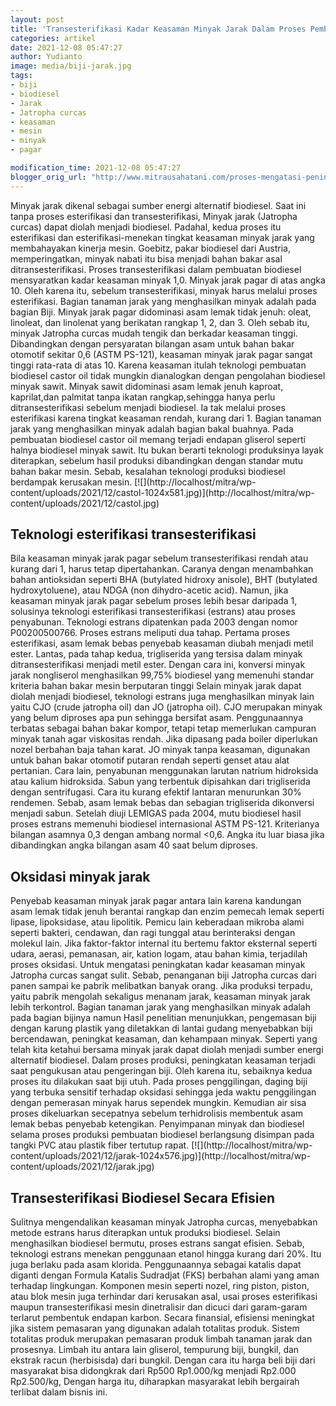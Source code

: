 ```yaml
---
layout: post
title: 'Transesterifikasi Kadar Keasaman Minyak Jarak Dalam Proses Pembuatan Energi Alternatif Biodiesel'
categories: artikel
date: 2021-12-08 05:47:27
author: Yudianto
image: media/biji-jarak.jpg
tags:
- biji
- biodiesel
- Jarak
- Jatropha curcas
- keasaman
- mesin
- minyak
- pagar

modification_time: 2021-12-08 05:47:27
blogger_orig_url: "http://www.mitrausahatani.com/proses-mengatasi-peningkatan-kadar.html"
---
```


Minyak jarak dikenal sebagai sumber energi alternatif biodiesel. Saat ini
tanpa proses esterifikasi dan transesterifikasi, Minyak jarak (Jatropha
curcas) dapat diolah menjadi biodiesel. Padahal, kedua proses itu esterifikasi
dan esterifikasi-menekan tingkat keasaman minyak jarak yang membahayakan
kinerja mesin. Goebitz, pakar biodiesel dari Austria, memperingatkan, minyak
nabati itu bisa menjadi bahan bakar asal ditransesterifikasi. Proses
transesterifikasi dalam pembuatan biodiesel mensyaratkan kadar keasaman minyak
1,0. Minyak jarak pagar di atas angka 10. Oleh karena itu, sebelum
transesterifikasi, minyak harus melalui proses esterifikasi. Bagian tanaman
jarak yang menghasilkan minyak adalah pada bagian Biji. Minyak jarak pagar
didominasi asam lemak tidak jenuh: oleat, linoleat, dan linolenat yang
berikatan rangkap 1, 2, dan 3. Oleh sebab itu, minyak Jatropha curcas mudah
tengik dan berkadar keasaman tinggi. Dibandingkan dengan persyaratan bilangan
asam untuk bahan bakar otomotif sekitar 0,6 (ASTM PS-121), keasaman minyak
jarak pagar sangat tinggi rata-rata di atas 10. Karena keasaman itulah
teknologi pembuatan biodiesel castor oil tidak mungkin dianalogkan dengan
pengolahan biodiesel minyak sawit. Minyak sawit didominasi asam lemak jenuh
kaproat, kaprilat,dan palmitat tanpa ikatan rangkap,sehingga hanya perlu
ditransesterifikasi sebelum menjadi biodiesel. Ia tak melalui proses
esterifikasi karena tingkat keasaman rendah, kurang dari 1. Bagian tanaman
jarak yang menghasilkan minyak adalah bagian bakal buahnya. Pada pembuatan
biodiesel castor oil memang terjadi endapan gliserol seperti halnya biodiesel
minyak sawit. Itu bukan berarti teknologi produksinya layak diterapkan,
sebelum hasil produksi dibandingkan dengan standar mutu bahan bakar mesin.
Sebab, kesalahan teknologi produksi biodiesel berdampak kerusakan mesin.
[![](http://localhost/mitra/wp-
content/uploads/2021/12/castol-1024x581.jpg)](http://localhost/mitra/wp-
content/uploads/2021/12/castol.jpg)

## Teknologi esterifikasi transesterifikasi

Bila keasaman minyak jarak pagar sebelum transesterifikasi rendah atau kurang
dari 1, harus tetap dipertahankan. Caranya dengan menambahkan bahan
antioksidan seperti BHA (butylated hidroxy anisole), BHT (butylated
hydroxytoluene), atau NDGA (non dihydro-acetic acid). Namun, jika keasaman
minyak jarak pagar sebelum proses lebih besar daripada 1, solusinya teknologi
esterifikasi transesterifikasi (estrans) atau proses penyabunan. Teknologi
estrans dipatenkan pada 2003 dengan nomor P00200500766. Proses estrans
meliputi dua tahap. Pertama proses esterifikasi, asam lemak bebas penyebab
keasaman diubah menjadi metil ester. Lantas, pada tahap kedua, trigliserida
yang tersisa dalam minyak ditransesterifikasi menjadi metil ester. Dengan cara
ini, konversi minyak jarak nongliserol menghasilkan 99,75% biodiesel yang
memenuhi standar kriteria bahan bakar mesin berputaran tinggi Selain minyak
jarak dapat diolah menjadi biodiesel, teknologi estrans juga menghasilkan
minyak lain yaitu CJO (crude jatropha oil) dan JO (jatropha oil). CJO
merupakan minyak yang belum diproses apa pun sehingga bersifat asam.
Penggunaannya terbatas sebagai bahan bakar kompor, tetapi tetap memerlukan
campuran minyak tanah agar viskositas rendah. Jika dipasang pada boiler
diperlukan nozel berbahan baja tahan karat. JO minyak tanpa keasaman,
digunakan untuk bahan bakar otomotif putaran rendah seperti genset atau alat
pertanian. Cara lain, penyabunan menggunakan larutan natrium hidroksida atau
kalium hidroksida. Sabun yang terbentuk dipisahkan dari trigliserida dengan
sentrifugasi. Cara itu kurang efektif lantaran menurunkan 30% rendemen. Sebab,
asam lemak bebas dan sebagian trigliserida dikonversi menjadi sabun. Setelah
diuji LEMIGAS pada 2004, mutu biodiesel hasil proses estrans memenuhi
biodiesel internasional ASTM PS-121. Kriterianya bilangan asamnya 0,3 dengan
ambang normal <0,6. Angka itu luar biasa jika dibandingkan angka bilangan asam
40 saat belum diproses.

## Oksidasi minyak jarak

Penyebab keasaman minyak jarak pagar antara lain karena kandungan asam lemak
tidak jenuh berantai rangkap dan enzim pemecah lemak seperti lipase,
lipoksidase, atau lipolitik. Pemicu lain keberadaan mikroba alami seperti
bakteri, cendawan, dan ragi tunggal atau berinteraksi dengan molekul lain.
Jika faktor-faktor internal itu bertemu faktor eksternal seperti udara,
aerasi, pemanasan, air, kation logam, atau bahan kimia, terjadilah proses
oksidasi. Untuk mengatasi peningkatan kadar keasaman minyak Jatropha curcas
sangat sulit. Sebab, penanganan biji Jatropha curcas dari panen sampai ke
pabrik melibatkan banyak orang. Jika produksi terpadu, yaitu pabrik mengolah
sekaligus menanam jarak, keasaman minyak jarak lebih terkontrol. Bagian
tanaman jarak yang menghasilkan minyak adalah pada bagian bijinya namun Hasil
penelitian menunjukkan, pengemasan biji dengan karung plastik yang diletakkan
di lantai gudang menyebabkan biji bercendawan, peningkat keasaman, dan
kehampaan minyak. Seperti yang telah kita ketahui bersama minyak jarak dapat
diolah menjadi sumber energi alternatif biodiesel. Dalam proses produksi,
peningkatan keasaman terjadi saat pengukusan atau pengeringan biji. Oleh
karena itu, sebaiknya kedua proses itu dilakukan saat biji utuh. Pada proses
penggilingan, daging biji yang terbuka sensitif terhadap oksidasi sehingga
jeda waktu penggilingan dengan pemerasan minyak harus sependek mungkin.
Kemudian air sisa proses dikeluarkan secepatnya sebelum terhidrolisis
membentuk asam lemak bebas penyebab ketengikan. Penyimpanan minyak dan
biodiesel selama proses produksi pembuatan biodiesel berlangsung disimpan pada
tangki PVC atau plastik fiber tertutup rapat. [![](http://localhost/mitra/wp-
content/uploads/2021/12/jarak-1024x576.jpg)](http://localhost/mitra/wp-
content/uploads/2021/12/jarak.jpg)

## Transesterifikasi Biodiesel Secara Efisien

Sulitnya mengendalikan keasaman minyak Jatropha curcas, menyebabkan metode
estrans harus diterapkan untuk produksi biodiesel. Selain menghasilkan
biodiesel bermutu, proses estrans sangat efisien. Sebab, teknologi estrans
menekan penggunaan etanol hingga kurang dari 20%. Itu juga berlaku pada asam
klorida. Penggunaannya sebagai katalis dapat diganti dengan Formula Katalis
Sudradjat (FKS) berbahan alami yang aman terhadap lingkungan. Komponen mesin
seperti nozel, ring piston, piston, atau blok mesin juga terhindar dari
kerusakan asal, usai proses esterifikasi maupun transesterifikasi mesin
dinetralisir dan dicuci dari garam-garam terlarut pembentuk endapan karbon.
Secara finansial, efisiensi meningkat jika sistem pemasaran yang digunakan
adalah totalitas produk. Sistem totalitas produk merupakan pemasaran produk
limbah tanaman jarak dan prosesnya. Limbah itu antara lain gliserol, tempurung
biji, bungkil, dan ekstrak racun (herbisisda) dari bungkil. Dengan cara itu
harga beli biji dari masyarakat bisa didongkrak dari Rp500 Rp1.000/kg menjadi
Rp2.000 Rp2.500/kg, Dengan harga itu, diharapkan masyarakat lebih bergairah
terlibat dalam bisnis ini.



